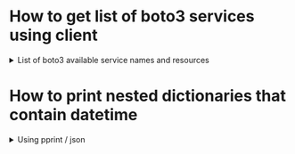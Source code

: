 # How to get list of boto3 services using client
<details>
<summary>List of boto3 available service names and resources</summary>

<pre>
CODE
import boto3

# aws management console
session_default_profile = boto3.session.Session(profile_name='default',region_name="us-east-1")

# Get list of available service names
print("-------------------------------")
print("List of available service names")
print("-------------------------------")
result = session_default_profile.get_available_services()
for i in result:
    print(i)

# Get list of available resources
print("-------------------------------")
print("List of available resources:")
print("-------------------------------")
result = session_default_profile.get_available_resources()
for i in result:
    print(i)
    
OUTPUT
-------------------------------
List of available service names
-------------------------------
accessanalyzer
acm
acm-pca
alexaforbusiness
amplify
apigateway
apigatewaymanagementapi
apigatewayv2
appconfig
appflow
application-autoscaling
application-insights
appmesh
appstream
appsync
athena
autoscaling
autoscaling-plans
backup
batch
braket
budgets
ce
chime
cloud9
clouddirectory
cloudformation
cloudfront
cloudhsm
cloudhsmv2
cloudsearch
cloudsearchdomain
cloudtrail
cloudwatch
codeartifact
codebuild
codecommit
codedeploy
codeguru-reviewer
codeguruprofiler
codepipeline
codestar
codestar-connections
codestar-notifications
cognito-identity
cognito-idp
cognito-sync
comprehend
comprehendmedical
compute-optimizer
config
connect
connectparticipant
cur
databrew
dataexchange
datapipeline
datasync
dax
detective
devicefarm
directconnect
discovery
dlm
dms
docdb
ds
dynamodb
dynamodbstreams
ebs
ec2
ec2-instance-connect
ecr
ecs
efs
eks
elastic-inference
elasticache
elasticbeanstalk
elastictranscoder
elb
elbv2
emr
es
events
firehose
fms
forecast
forecastquery
frauddetector
fsx
gamelift
glacier
globalaccelerator
glue
greengrass
groundstation
guardduty
health
honeycode
iam
identitystore
imagebuilder
importexport
inspector
iot
iot-data
iot-jobs-data
iot1click-devices
iot1click-projects
iotanalytics
iotevents
iotevents-data
iotsecuretunneling
iotsitewise
iotthingsgraph
ivs
kafka
kendra
kinesis
kinesis-video-archived-media
kinesis-video-media
kinesis-video-signaling
kinesisanalytics
kinesisanalyticsv2
kinesisvideo
kms
lakeformation
lambda
lex-models
lex-runtime
license-manager
lightsail
logs
machinelearning
macie
macie2
managedblockchain
marketplace-catalog
marketplace-entitlement
marketplacecommerceanalytics
mediaconnect
mediaconvert
medialive
mediapackage
mediapackage-vod
mediastore
mediastore-data
mediatailor
meteringmarketplace
mgh
migrationhub-config
mobile
mq
mturk
neptune
network-firewall
networkmanager
opsworks
opsworkscm
organizations
outposts
personalize
personalize-events
personalize-runtime
pi
pinpoint
pinpoint-email
pinpoint-sms-voice
polly
pricing
qldb
qldb-session
quicksight
ram
rds
rds-data
redshift
redshift-data
rekognition
resource-groups
resourcegroupstaggingapi
robomaker
route53
route53domains
route53resolver
s3
s3control
s3outposts
sagemaker
sagemaker-a2i-runtime
sagemaker-runtime
savingsplans
schemas
sdb
secretsmanager
securityhub
serverlessrepo
service-quotas
servicecatalog
servicecatalog-appregistry
servicediscovery
ses
sesv2
shield
signer
sms
sms-voice
snowball
sns
sqs
ssm
sso
sso-admin
sso-oidc
stepfunctions
storagegateway
sts
support
swf
synthetics
textract
timestream-query
timestream-write
transcribe
transfer
translate
waf
waf-regional
wafv2
workdocs
worklink
workmail
workmailmessageflow
workspaces
xray
-------------------------------
List of available resources:
-------------------------------
cloudformation
cloudwatch
dynamodb
ec2
glacier
iam
opsworks
s3
sns
sqs
</pre>
</details>


# How to print nested dictionaries that contain datetime
<details>
<summary>Using pprint / json</summary>

<pre>
import boto3
import json                    <-- Simple use cases
import pprint                  <-- Nested dicts
import datetime                <-- Nested dicts
from dateutil.tz import tzutc  <-- Nested dicts

session = boto3.session.Session(profile_name='default')

iam_console = session.client(service_name='iam')
print(iam_console.list_users())

result = iam_console.list_users()

nested_dictionary = {YOUR_NESTED_DICTIONARY_GOES_INSIDE_HERE}

# For nested dictionaries with datetime
pprint.pprint(nested_dictionary, width=1)

# For simple dictionaries
json.dumps(nested_dictionary, indent=1)


</pre>
</details>
